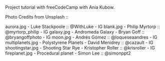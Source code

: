 Project tutorial with freeCodeCamp with Ania Kubow.

Photo Credits from Unsplash ::

aurora.jpg - Luke Stackpoole :: @WithLuke - IG
blank.jpg  - Philip Myrtorp :: @myrtorp_philip - IG
galaxy.jpg - Andromeda Galaxy - Bryan Goff :: @bryangoffphoto - IG
moon.jpg - Andrés Gómez :: @loqueseaandres - IG
multiplanets.jpg - Polystyrene Planets - David Menidrey :: @cazault - IG
shootingstar.jpg - Shooting Star Rye - Kristopher Roller :: @krisroller - IG
fireplanet.jpg - Procedural planet - Simon Lee :: @simonppt2
